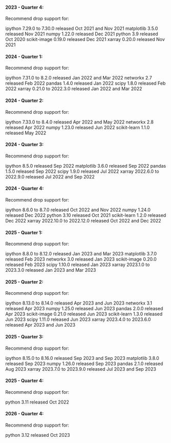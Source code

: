 #### 2023 - Quarter 4:

Recommend drop support for:

   ipython         7.29.0 to 7.30.0    released Oct 2021 and Nov 2021
   matplotlib      3.5.0               released Nov 2021
   numpy           1.22.0              released Dec 2021
   python          3.9                 released Oct 2020
   scikit-image    0.19.0              released Dec 2021
   xarray          0.20.0              released Nov 2021


#### 2024 - Quarter 1:

Recommend drop support for:

   ipython         7.31.0 to 8.2.0     released Jan 2022 and Mar 2022
   networkx        2.7                 released Feb 2022
   pandas          1.4.0               released Jan 2022
   scipy           1.8.0               released Feb 2022
   xarray          0.21.0 to 2022.3.0  released Jan 2022 and Mar 2022


#### 2024 - Quarter 2:

Recommend drop support for:

   ipython         7.33.0 to 8.4.0     released Apr 2022 and May 2022
   networkx        2.8                 released Apr 2022
   numpy           1.23.0              released Jun 2022
   scikit-learn    1.1.0               released May 2022


#### 2024 - Quarter 3:

Recommend drop support for:

   ipython         8.5.0               released Sep 2022
   matplotlib      3.6.0               released Sep 2022
   pandas          1.5.0               released Sep 2022
   scipy           1.9.0               released Jul 2022
   xarray          2022.6.0 to 2022.9.0 released Jul 2022 and Sep 2022


#### 2024 - Quarter 4:

Recommend drop support for:

   ipython         8.6.0 to 8.7.0      released Oct 2022 and Nov 2022
   numpy           1.24.0              released Dec 2022
   python          3.10                released Oct 2021
   scikit-learn    1.2.0               released Dec 2022
   xarray          2022.10.0 to 2022.12.0 released Oct 2022 and Dec 2022


#### 2025 - Quarter 1:

Recommend drop support for:

   ipython         8.8.0 to 8.12.0     released Jan 2023 and Mar 2023
   matplotlib      3.7.0               released Feb 2023
   networkx        3.0                 released Jan 2023
   scikit-image    0.20.0              released Feb 2023
   scipy           1.10.0              released Jan 2023
   xarray          2023.1.0 to 2023.3.0 released Jan 2023 and Mar 2023


#### 2025 - Quarter 2:

Recommend drop support for:

   ipython         8.13.0 to 8.14.0    released Apr 2023 and Jun 2023
   networkx        3.1                 released Apr 2023
   numpy           1.25.0              released Jun 2023
   pandas          2.0.0               released Apr 2023
   scikit-image    0.21.0              released Jun 2023
   scikit-learn    1.3.0               released Jun 2023
   scipy           1.11.0              released Jun 2023
   xarray          2023.4.0 to 2023.6.0 released Apr 2023 and Jun 2023


#### 2025 - Quarter 3:

Recommend drop support for:

   ipython         8.15.0 to 8.16.0    released Sep 2023 and Sep 2023
   matplotlib      3.8.0               released Sep 2023
   numpy           1.26.0              released Sep 2023
   pandas          2.1.0               released Aug 2023
   xarray          2023.7.0 to 2023.9.0 released Jul 2023 and Sep 2023


#### 2025 - Quarter 4:

Recommend drop support for:

   python          3.11                released Oct 2022


#### 2026 - Quarter 4:

Recommend drop support for:

   python          3.12                released Oct 2023


